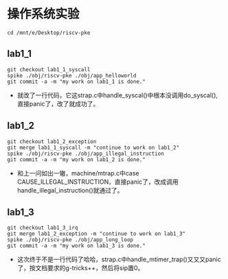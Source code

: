 # 操作系统实验

```
cd /mnt/e/Desktop/riscv-pke
```

## lab1_1
```
git checkout lab1_1_syscall
spike ./obj/riscv-pke ./obj/app_helloworld
git commit -a -m "my work on lab1_1 is done."
```
- 就改了一行代码，它这strap.c中handle_syscal()中根本没调用do_syscal(),直接panic了，改了就成功了。

## lab1_2
```
git checkout lab1_2_exception
git merge lab1_1_syscall -m "continue to work on lab1_2"
spike ./obj/riscv-pke ./obj/app_illegal_instruction
git commit -a -m "my work on lab1_2 is done."
```
- 和上一问如出一辙，machine/mtrap.c中case CAUSE_ILLEGAL_INSTRUCTION，直接panic了，改成调用handle_illegal_instruction()就通过了。

## lab1_3
```
git checkout lab1_3_irq
git merge lab1_2_exception -m "continue to work on lab1_3"
spike ./obj/riscv-pke ./obj/app_long_loop
git commit -a -m "my work on lab1_3 is done."
```
- 这次终于不是一行代码了哈哈，strap.c中handle_mtimer_trap()又又又panic了，按文档要求的g-tricks++，然后将sip置0。
